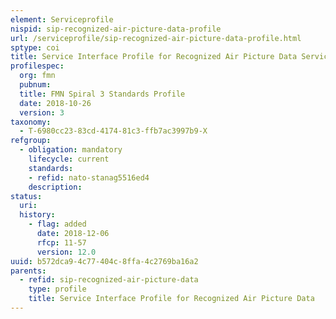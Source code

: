 ```yaml
---
element: Serviceprofile
nispid: sip-recognized-air-picture-data-profile
url: /serviceprofile/sip-recognized-air-picture-data-profile.html
sptype: coi
title: Service Interface Profile for Recognized Air Picture Data Service Profile
profilespec:
  org: fmn
  pubnum: 
  title: FMN Spiral 3 Standards Profile
  date: 2018-10-26
  version: 3
taxonomy:
  - T-6980cc23-83cd-4174-81c3-ffb7ac3997b9-X
refgroup:
  - obligation: mandatory
    lifecycle: current
    standards: 
    - refid: nato-stanag5516ed4
    description: 
status:
  uri: 
  history: 
    - flag: added
      date: 2018-12-06
      rfcp: 11-57
      version: 12.0
uuid: b572dca9-4c77-404c-8ffa-4c2769ba16a2
parents:
  - refid: sip-recognized-air-picture-data
    type: profile
    title: Service Interface Profile for Recognized Air Picture Data
---
```


